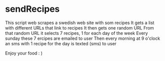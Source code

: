 # sendRecipes
This script web scrapes a swedish web site with som recipes
It gets a list with different URLs that link to recipes
It then gets one random URL
From that random URL it selects 7 recipes, 1 for each day of the week
Every sunday these 7 ercipes are emailed to user
Then every morning at 9 o'clock an sms with 1 recipe for the day is texted (sms) to user

Enjoy your food : )
